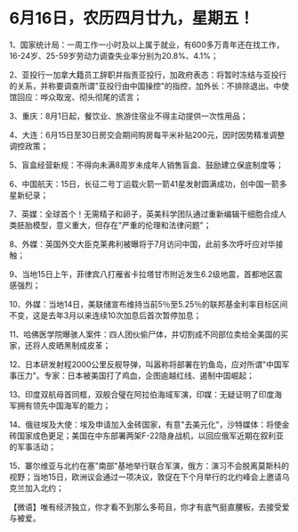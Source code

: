 # 6月16日，农历四月廿九，星期五！

1、国家统计局：一周工作一小时及以上属于就业，有600多万青年还在找工作，16-24岁、25-59岁劳动力调查失业率分别为20.8%、4.1%；

2、亚投行一加拿大籍员工辞职并指责亚投行，加政府表态：将暂时冻结与亚投行的关系，并称要调查所谓"亚投行由中国操控"的指控，加外长：不排除退出。中使馆回应：哗众取宠、彻头彻尾的谎言；

3、重庆：8月1日起，餐饮业、旅游住宿业不得主动提供一次性用品；

4、大连：6月15日至30日房交会期间购房每平米补贴200元，因时因势精准调整调控政策；

5、盲盒经营新规：不得向未满8周岁未成年人销售盲盒、鼓励建立保底制度等；

6、中国航天：15日，长征二号丁运载火箭一箭41星发射圆满成功，创中国一箭多星新纪录；

7、英媒：全球首个！无需精子和卵子，英美科学团队通过重新编辑干细胞合成人类胚胎模型，意义重大，但存在"严重的伦理和法律问题"；

8、外媒：英国外交大臣克莱弗利被曝将于7月访问中国，此前多次呼吁应对华接触；

9、当地15日上午，菲律宾八打雁省卡拉塔甘市附近发生6.2级地震，首都地区震感强烈；

10、外媒：当地14日，美联储宣布维持当前5％至5.25％的联邦基金利率目标区间不变，这是去年3月以来连续10次加息后首次暂停加息；

11、哈佛医学院曝骇人案件：四人团伙偷尸体，并切割成不同部位卖给全美国的买家，还将人皮晒黑制成皮革；

12、日本研发射程2000公里反舰导弹，叫嚣称将部署在钓鱼岛，应对所谓"中国军事压力"。专家：日本被美国打了鸡血，企图逾越红线、遏制中国崛起；

13、印度双航母首同框，双舰合璧在阿拉伯海域军演，印媒：无疑证明了印度海军拥有领先中国海军的能力；

14、俄驻埃及大使：埃及申请加入金砖国家，有意"去美元化"，沙特媒体：将使金砖国家成色更足；美国在中东部署两架F-22隐身战机，以回应俄军近期在叙利亚的军事活动；

15、寨尔维亚与北约在塞"南部"基地举行联合军演，俄方：演习不会脱离莫斯科的视野；当地15日，欧洲议会通过一项决议，敦促在下个月举行的北约峰会上邀请乌克兰加入北约；



【微语】唯有经济独立，你才看不到那么多苟且，你才有底气挺直腰板，去接受爱与被爱。

